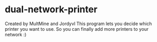 dual-network-printer
====================
Created by MultMine and Jordyvl 
This program lets you decide which printer you want to use.
So you can finally add more printers to your network :)
